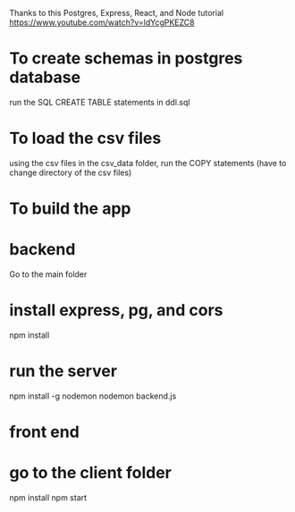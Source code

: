 Thanks to this Postgres, Express, React, and Node tutorial https://www.youtube.com/watch?v=ldYcgPKEZC8

# To create schemas in postgres database
run the SQL CREATE TABLE statements in ddl.sql
# To load the csv files 
using the csv files in the csv_data folder, run the COPY statements (have to change directory of the csv files)

# To build the app 

# backend
Go to the main folder
# install express, pg, and cors
npm install 
# run the server
npm install -g nodemon
nodemon backend.js

# front end 
# go to the client folder
npm install
npm start

